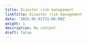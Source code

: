 ```yaml
---
title: Disaster risk management
linkTitle: Disaster risk management
date: '2025-05-01T21:06:00Z'
weight: 1
description: No content
draft: false
---
```



